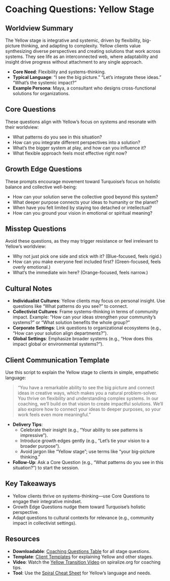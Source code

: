 # Coaching Questions: Yellow Stage

## Worldview Summary

The Yellow stage is integrative and systemic, driven by flexibility, big-picture thinking, and adapting to complexity. Yellow clients value synthesizing diverse perspectives and creating solutions that work across systems. They see life as an interconnected web, where adaptability and insight drive progress without attachment to any single approach.

- **Core Need**: Flexibility and systems-thinking.
- **Typical Language**: “I see the big picture.” “Let’s integrate these ideas.” “What’s the systemic impact?”
- **Example Persona**: Maya, a consultant who designs cross-functional solutions for organizations.

## Core Questions

These questions align with Yellow’s focus on systems and resonate with their worldview:

- What patterns do you see in this situation?
- How can you integrate different perspectives into a solution?
- What’s the bigger system at play, and how can you influence it?
- What flexible approach feels most effective right now?

## Growth Edge Questions

These prompts encourage movement toward Turquoise’s focus on holistic balance and collective well-being:

- How can your solution serve the collective good beyond this system?
- What deeper purpose connects your ideas to humanity or the planet?
- When have you felt limited by staying too detached or intellectual?
- How can you ground your vision in emotional or spiritual meaning?

## Misstep Questions

Avoid these questions, as they may trigger resistance or feel irrelevant to Yellow’s worldview:

- Why not just pick one side and stick with it? (Blue-focused, feels rigid.)
- How can you make everyone feel included first? (Green-focused, feels overly emotional.)
- What’s the immediate win here? (Orange-focused, feels narrow.)

## Cultural Notes

- **Individualist Cultures**: Yellow clients may focus on personal insight. Use questions like “What patterns do you see?” to connect.
- **Collectivist Cultures**: Frame systems-thinking in terms of community impact. Example: “How can your ideas strengthen your community’s systems?” or “What solution benefits the whole group?”
- **Corporate Settings**: Link questions to organizational ecosystems (e.g., “How can your solution align departments?”).
- **Global Settings**: Emphasize broader systems (e.g., “How does this impact global or environmental systems?”).

## Client Communication Template

Use this script to explain the Yellow stage to clients in simple, empathetic language:

> “You have a remarkable ability to see the big picture and connect ideas in creative ways, which makes you a natural problem-solver. You thrive on flexibility and understanding complex systems. In our coaching, we’ll build on that vision to create impactful solutions. We’ll also explore how to connect your ideas to deeper purposes, so your work feels even more meaningful.”

- **Delivery Tips**:
  - Celebrate their insight (e.g., “Your ability to see patterns is impressive”).
  - Introduce growth edges gently (e.g., “Let’s tie your vision to a broader purpose”).
  - Avoid jargon like “Yellow stage”; use terms like “your big-picture thinking.”
- **Follow-Up**: Ask a Core Question (e.g., “What patterns do you see in this situation?”) to start the session.

## Key Takeaways

- Yellow clients thrive on systems-thinking—use Core Questions to engage their integrative mindset.
- Growth Edge Questions nudge them toward Turquoise’s holistic perspective.
- Adapt questions to cultural contexts for relevance (e.g., community impact in collectivist settings).

## Resources

- **Downloadable**: [Coaching Questions Table](#coaching-questions-table) for all stage questions.
- **Template**: [Client Templates](#client-templates) for explaining Yellow and other stages.
- **Video**: Watch the [Yellow Transition Video](#yellow-transition-video) on spiralize.org for coaching tips.
- **Tool**: Use the [Spiral Cheat Sheet](#spiral-cheat-sheet) for Yellow’s language and needs.